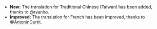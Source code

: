 * **New:** The translation for Traditional Chinese (Taiwan) has been added, thanks to [@ryanho](https://github.com/ryanho).
* **Improved:** The translation for French has been improved, thanks to [@AntoninCurtit](https://github.com/AntoninCurtit).

